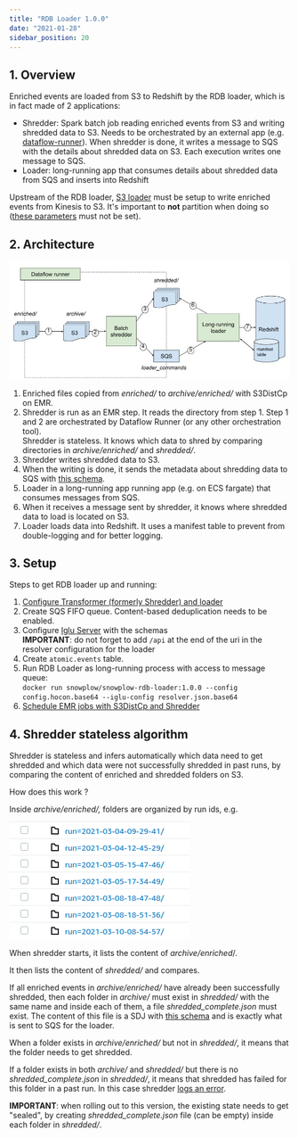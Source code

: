 ```yaml
---
title: "RDB Loader 1.0.0"
date: "2021-01-28"
sidebar_position: 20
---
```


## 1. Overview

Enriched events are loaded from S3 to Redshift by the RDB loader, which is in fact made of 2 applications:

- Shredder: Spark batch job reading enriched events from S3 and writing shredded data to S3. Needs to be orchestrated by an external app (e.g. [dataflow-runner](/docs/api-reference/dataflow-runner/index.md)). When shredder is done, it writes a message to SQS with the details about shredded data on S3. Each execution writes one message to SQS.
- Loader: long-running app that consumes details about shredded data from SQS and inserts into Redshift

Upstream of the RDB loader, [S3 loader](/docs/api-reference/loaders-storage-targets/s3-loader/index.md) must be setup to write enriched events from Kinesis to S3. It's important to **not** partition when doing so ([these parameters](https://github.com/snowplow/snowplow-s3-loader/blob/1.0.0/examples/config.hocon.sample#L92-L97) must not be set).

## 2. Architecture

![](images/architecture.png)

1. Enriched files copied from _enriched/_ to _archive/enriched/_ with S3DistCp on EMR.
2. Shredder is run as an EMR step. It reads the directory from step 1. 
    Step 1 and 2 are orchestrated by Dataflow Runner (or any other orchestration tool).  
    Shredder is stateless. It knows which data to shred by comparing directories in _archive/enriched/_ and _shredded/_.
3. Shredder writes shredded data to S3.
4. When the writing is done, it sends the metadata about shredding data to SQS with [this schema](https://github.com/snowplow/iglu-central/blob/master/schemas/com.snowplowanalytics.snowplow.storage/shredding_complete/jsonschema/1-0-0).
5. Loader in a long-running app running app (e.g. on ECS fargate) that consumes messages from SQS.
6. When it receives a message sent by shredder, it knows where shredded data to load is located on S3.
7. Loader loads data into Redshift. It uses a manifest table to prevent from double-logging and for better logging.

## 3. Setup

Steps to get RDB loader up and running:

1. [Configure Transformer (formerly Shredder) and loader](/docs/api-reference/loaders-storage-targets/snowplow-rdb-loader/index.md)
2. Create SQS FIFO queue. Content-based deduplication needs to be enabled.
3. Configure [Iglu Server](/docs/api-reference/iglu/iglu-repositories/iglu-server/setup/index.md) with the schemas  
    **IMPORTANT**: do not forget to add `/api` at the end of the uri in the resolver configuration for the loader
4. Create `atomic.events` table.
5. Run RDB Loader as long-running process with access to message queue:  
    `docker run snowplow/snowplow-rdb-loader:1.0.0 --config config.hocon.base64 --iglu-config resolver.json.base64`
6. [Schedule EMR jobs with S3DistCp and Shredder](/docs/api-reference/loaders-storage-targets/snowplow-rdb-loader/transforming-enriched-data/spark-transformer/index.md)

## 4. Shredder stateless algorithm

Shredder is stateless and infers automatically which data need to get shredded and which data were not successfully shredded in past runs, by comparing the content of enriched and shredded folders on S3.

How does this work ?

Inside _archive/enriched/,_ folders are organized by run ids, e.g.

![](images/ls.png)

When shredder starts, it lists the content of _archive/enriched_/.

It then lists the content of _shredded/_ and compares.

If all enriched events in _archive/enriched/_ have already been successfully shredded, then each folder in _archive/_ must exist in _shredded/_ with the same name and inside each of them, a file _shredded_complete.json_ must exist. The content of this file is a SDJ with [this schema](https://github.com/snowplow/iglu-central/blob/master/schemas/com.snowplowanalytics.snowplow.storage/shredding_complete/jsonschema/1-0-0) and is exactly what is sent to SQS for the loader.

When a folder exists in _archive/enriched/_ but not in _shredded/_, it means that the folder needs to get shredded.

If a folder exists in both _archive/_ and _shredded/_ but there is no _shredded_complete.json_ in _shredded/_, it means that shredded has failed for this folder in a past run. In this case shredder [logs an error](https://github.com/snowplow/snowplow-rdb-loader/blob/1.0.0/modules/shredder/src/main/scala/com/snowplowanalytics/snowplow/rdbloader/shredder/batch/ShredJob.scala#L224).

**IMPORTANT**: when rolling out to this version, the existing state needs to get "sealed", by creating _shredded_complete.json_ file (can be empty) inside each folder in _shredded/_.

